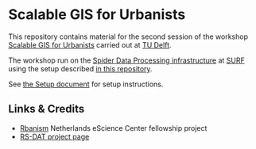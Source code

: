 # Scalable GIS for Urbanists

This repository contains material for the second session of the workshop [Scalable GIS for Urbanists](https://www.tudelft.nl/evenementen/2023/library/scalable-gis-for-urbanists) carried out at [TU Delft](https://www.tudelft.nl). 

The workshop run on the [Spider Data Processing infrastructure](http://doc.spider.surfsara.nl/en/latest/Pages/getting_started.html) at [SURF](https://www.surf.nl) using the setup described [in this repository](https://github.com/RS-DAT/JupyterDaskOnSLURM).

See [the Setup document](./setup.md) for setup instructions.

## Links & Credits

* [Rbanism](https://www.esciencecenter.nl/claudiu-forgaci/) Netherlands eScience Center fellowship project
* [RS-DAT project page](https://research-software-directory.org/projects/rs-dat)
